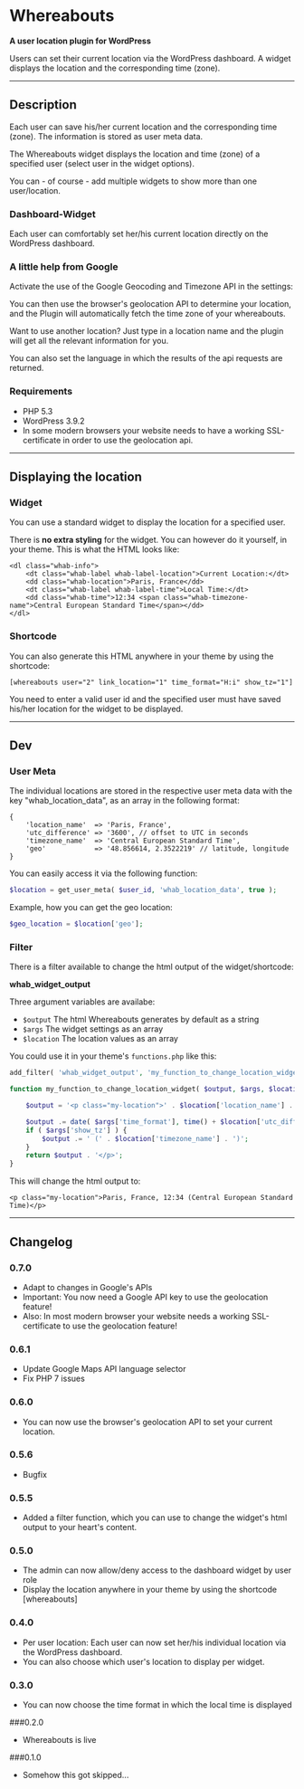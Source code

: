 # Whereabouts

**A user location plugin for WordPress**

Users can set their current location via the WordPress dashboard. A widget displays the location and the corresponding time (zone).

* * *

## Description

Each user can save his/her current location and the corresponding time (zone). The information is stored as user meta data.

The Whereabouts widget displays the location and time (zone) of a specified user (select user in the widget options).

You can - of course - add multiple widgets to show more than one user/location.

### Dashboard-Widget

Each user can comfortably set her/his current location directly on the WordPress dashboard.

### A little help from Google

Activate the use of the Google Geocoding and Timezone API in the settings:

You can then use the browser's geolocation API to determine your location, and the Plugin will automatically fetch the time zone of your whereabouts.

Want to use another location? Just type in a location name and the plugin will get all the relevant information for you.

You can also set the language in which the results of the api requests are returned.

### Requirements
* PHP 5.3
* WordPress 3.9.2
* In some modern browsers your website needs to have a working SSL-certificate in order to use the geolocation api.

* * *

## Displaying the location

### Widget

You can use a standard widget to display the location for a specified user.

There is **no extra styling** for the widget. You can however do it yourself, in your theme. This is what the HTML looks like:

```
<dl class="whab-info">
    <dt class="whab-label whab-label-location">Current Location:</dt>
    <dd class="whab-location">Paris, France</dd>
    <dt class="whab-label whab-label-time">Local Time:</dt>
    <dd class="whab-time">12:34 <span class="whab-timezone-name">Central European Standard Time</span></dd>
</dl>
```

### Shortcode

You can also generate this HTML anywhere in your theme by using the shortcode:

`[whereabouts user="2" link_location="1" time_format="H:i" show_tz="1"]`

You need to enter a valid user id and the specified user must have saved his/her location for the widget to be displayed.

* * *

## Dev

### User Meta

The individual locations are stored in the respective user meta data with the key "whab_location_data", as an array in the following format:

```
{
    'location_name'  => 'Paris, France',
    'utc_difference' => '3600', // offset to UTC in seconds
    'timezone_name'  => 'Central European Standard Time',
    'geo'            => '48.856614, 2.3522219' // latitude, longitude
}
```

You can easily access it via the following function:

```php
$location = get_user_meta( $user_id, 'whab_location_data', true );
```

Example, how you can get the geo location:

```php
$geo_location = $location['geo'];
```

### Filter

There is a filter available to change the html output of the widget/shortcode:

**whab_widget_output**

Three argument variables are availabe:

- ```$output``` The html Whereabouts generates by default as a string
- ```$args``` The widget settings as an array
- ```$location``` The location values as an array

You could use it in your theme's ```functions.php``` like this:

```php
add_filter( 'whab_widget_output', 'my_function_to_change_location_widget', 10, 3 );

function my_function_to_change_location_widget( $output, $args, $location ) {

    $output = '<p class="my-location">' . $location['location_name'] . ', ';

    $output .= date( $args['time_format'], time() + $location['utc_difference'] );
    if ( $args['show_tz'] ) {
        $output .= ' (' . $location['timezone_name'] . ')';
    }
    return $output . '</p>';
}
```

This will change the html output to:

```<p class="my-location">Paris, France, 12:34 (Central European Standard Time)</p>```

* * *

## Changelog

### 0.7.0

* Adapt to changes in Google's APIs
* Important: You now need a Google API key to use the geolocation feature!
* Also: In most modern browser your website needs a working SSL-certificate to use the geolocation feature!

### 0.6.1

* Update Google Maps API language selector
* Fix PHP 7 issues

### 0.6.0

* You can now use the browser's geolocation API to set your current location.

### 0.5.6

* Bugfix

### 0.5.5

* Added a filter function, which you can use to change the widget's html output to your heart's content.

### 0.5.0

* The admin can now allow/deny access to the dashboard widget by user role
* Display the location anywhere in your theme by using the shortcode [whereabouts]

### 0.4.0
* Per user location: Each user can now set her/his individual location via the WordPress dashboard.
* You can also choose which user's location to display per widget.

### 0.3.0
* You can now choose the time format in which the local time is displayed

###0.2.0
* Whereabouts is live

###0.1.0
* Somehow this got skipped...